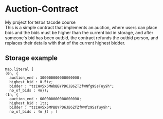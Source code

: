 # Auction-Contract
My project for tezos tacode course <br  > 
This is a simple contract that implements an auction, where users can place bids and the bids must be higher than the current bid in storage, and after someone's bid has been outbid, the contract refunds the outbid person, and replaces their details with that of the current highest bidder.

## Storage example
```
Map.literal [ 
(0n, {
  auction_end : 300000000000000000;
  highest_bid : 0.5tz;
  bidder : "tz1Wv5x5MWbBBYPD6JB6ZTZfWNfg9SsTuy9h";
  no_of_bids : 4n});
(1n, { 
  auction_end : 600000000000000000;
  highest_bid : 1tz;
  bidder : "tz1Wv5x5MPBBYPD6JB6ZTZfWNfz9SsTuy9h";
  no_of_bids : 4n }) ; ]
```
